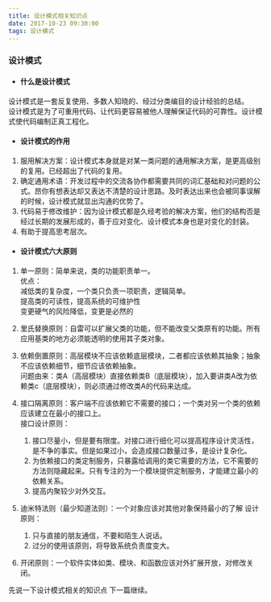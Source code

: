 ```yaml
---
title: 设计模式相关知识点
date: 2017-10-23 09:30:00
tags: 设计模式
---
```

### 设计模式  

+ #### 什么是设计模式

设计模式是一套反复使用、多数人知晓的、经过分类编目的设计经验的总结。  
设计模式是为了可重用代码、让代码更容易被他人理解保证代码的可靠性。设计模式使代码编制正真工程化。  

+ #### 设计模式的作用  

1. 服用解决方案：设计模式本身就是对某一类问题的通用解决方案，是更高级别的复用。已经超出了代码的复用。  
2. 确定通用术语：开发过程中的交流各协作都需要共同的词汇基础和对问题的公式。昂你有想表达却又表达不清楚的设计思路。及时表达出来也会被同事误解的时候，设计模式就显出沟通的优势了。  
3. 代码易于修改维护：因为设计模式都是久经考验的解决方案，他们的结构否是经过长期的发展形成的，善于应对变化、设计模式本身也是对变化的封装。  
4. 有助于提高思考层次。  

+ #### 设计模式六大原则  

1. 单一原则：简单来说，类的功能职责单一。  
  优点：  
  减低类的复杂度，一个类只负责一项职责，逻辑简单。  
  提高类的可读性，提高系统的可维护性  
  变更硬气的风险降低，变更是必然的  

2. 里氏替换原则：自雷可以扩展父类的功能，但不能改变父类原有的功能。所有应用基类的地方必须能透明的使用其子类对象。  
3. 依赖倒置原则：高层模块不应该依赖底层模块，二者都应该依赖其抽象；抽象不应该依赖细节，细节应该依赖抽象。  
  问题由来：类A（高层模块）直接依赖类B（底层模块），加入要讲类A改为依赖类c（底层模块），则必须通过修改类A的代码来达成。  
4. 接口隔离原则：客户端不应该依赖它不需要的接口；一个类对另一个类的依赖应该建立在最小的接口上。  
    接口设计原则：  
    1. 接口尽量小，但是要有限度。对接口进行细化可以提高程序设计灵活性，是不争的事实。但是如果过小，会造成接口数量过多，是设计复杂化。  
    2. 为依赖接口的类定制服务，只暴露给调用的类它需要的方法，它不需要的方法则隐藏起来。只有专注的为一个模块提供定制服务，才能建立最小的依赖关系。  
    3. 提高内聚较少对外交互。  
5. 迪米特法则（最少知道法则）：一个对象应该对其他对象保持最小的了解
    设计原则：  
    1. 只与直接的朋友通信，不要和陌生人说话。
    2. 过分的使用该原则，将导致系统负责度变大。
6. 开闭原则：一个软件实体如类、模块、和函数应该对外扩展开放，对修改关闭。


先说一下设计模式相关的知识点 下一篇继续。
